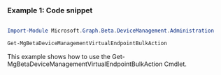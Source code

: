 ### Example 1: Code snippet

```powershell

Import-Module Microsoft.Graph.Beta.DeviceManagement.Administration

Get-MgBetaDeviceManagementVirtualEndpointBulkAction

```
This example shows how to use the Get-MgBetaDeviceManagementVirtualEndpointBulkAction Cmdlet.

